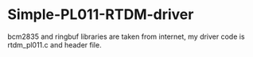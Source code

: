 # Simple-PL011-RTDM-driver

bcm2835 and ringbuf libraries are taken from internet, my driver code is rtdm_pl011.c and header file.
